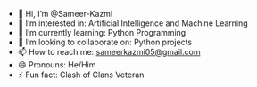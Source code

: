 - 👋 Hi, I’m @Sameer-Kazmi
- 👀 I’m interested in: Artificial Intelligence and Machine Learning
- 🌱 I’m currently learning: Python Programming
- 💞️ I’m looking to collaborate on: Python projects
- 📫 How to reach me: sameerkazmi05@gmail.com
- 😄 Pronouns: He/Him
- ⚡ Fun fact: Clash of Clans Veteran

<!---
Sameer-Kazmi/Sameer-Kazmi is a ✨ special ✨ repository because its `README.md` (this file) appears on your GitHub profile.
You can click the Preview link to take a look at your changes.
--->
